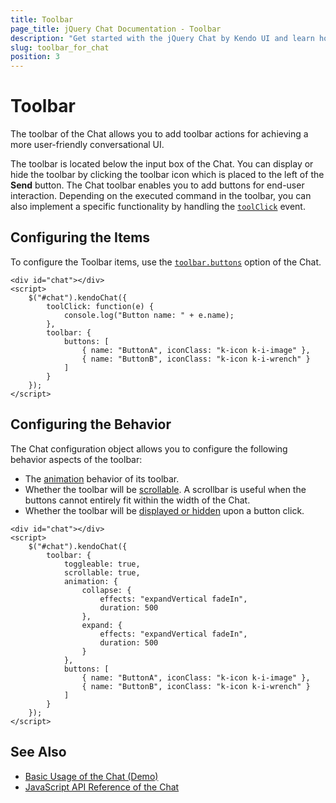 ```yaml
---
title: Toolbar
page_title: jQuery Chat Documentation - Toolbar
description: "Get started with the jQuery Chat by Kendo UI and learn how to configure the Toolbar for the Chat UI."
slug: toolbar_for_chat
position: 3
---
```


# Toolbar

The toolbar of the Chat allows you to add toolbar actions for achieving a more user-friendly conversational UI.

The toolbar is located below the input box of the Chat. You can display or hide the toolbar by clicking the toolbar icon which is placed to the left of the **Send** button. The Chat toolbar enables you to add buttons for end-user interaction. Depending on the executed command in the toolbar, you can also implement a specific functionality by handling the [`toolClick`](/api/javascript/ui/chat/events/toolclick) event.

## Configuring the Items

To configure the Toolbar items, use the [`toolbar.buttons`](/api/javascript/ui/chat/configuration/toolbar.buttons) option of the Chat.

```dojo
<div id="chat"></div>
<script>
    $("#chat").kendoChat({
        toolClick: function(e) {
            console.log("Button name: " + e.name);
        },
        toolbar: {
            buttons: [
                { name: "ButtonA", iconClass: "k-icon k-i-image" },
                { name: "ButtonB", iconClass: "k-icon k-i-wrench" }
            ]
        }
    });
</script>
```

## Configuring the Behavior

The Chat configuration object allows you to configure the following behavior aspects of the toolbar:

* The [animation](/api/javascript/ui/chat/configuration/toolbar.animation) behavior of its toolbar.
* Whether the toolbar will be [scrollable](/api/javascript/ui/chat/configuration/toolbar.scrollable). A scrollbar is useful when the buttons cannot entirely fit within the width of the Chat.
* Whether the toolbar will be [displayed or hidden](/api/javascript/ui/chat/configuration/toolbar.toggleable) upon a button click.

```dojo
<div id="chat"></div>
<script>
    $("#chat").kendoChat({
        toolbar: {
            toggleable: true,
            scrollable: true,
            animation: {
                collapse: {
                    effects: "expandVertical fadeIn",
                    duration: 500
                },
                expand: {
                    effects: "expandVertical fadeIn",
                    duration: 500
                }
            },
            buttons: [
                { name: "ButtonA", iconClass: "k-icon k-i-image" },
                { name: "ButtonB", iconClass: "k-icon k-i-wrench" }
            ]
        }
    });
</script>
```

## See Also

* [Basic Usage of the Chat (Demo)](https://demos.telerik.com/kendo-ui/chat/index)
* [JavaScript API Reference of the Chat](/api/javascript/ui/chat)
